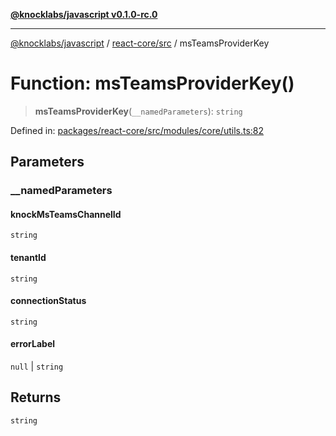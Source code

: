 [**@knocklabs/javascript v0.1.0-rc.0**](../../../README.md)

***

[@knocklabs/javascript](../../../modules.md) / [react-core/src](../README.md) / msTeamsProviderKey

# Function: msTeamsProviderKey()

> **msTeamsProviderKey**(`__namedParameters`): `string`

Defined in: [packages/react-core/src/modules/core/utils.ts:82](https://github.com/knocklabs/javascript/blob/main/packages/react-core/src/modules/core/utils.ts#L82)

## Parameters

### \_\_namedParameters

#### knockMsTeamsChannelId

`string`

#### tenantId

`string`

#### connectionStatus

`string`

#### errorLabel

`null` \| `string`

## Returns

`string`

